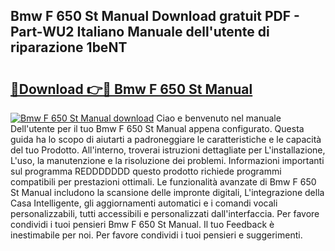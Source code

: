 ## Bmw F 650 St Manual Download gratuit PDF - Part-WU2 Italiano Manuale dell'utente di riparazione 1beNT

# <h2><a href="http://dfcjh0.blite.top/?on=Bmw+F+650+St+Manual">🔗Download 👉🔴 Bmw F 650 St Manual</a></h2>

[![Bmw F 650 St Manual download](https://i.imgur.com/lujVjoI.png)](http://dfcjh0.blite.top/?on=Bmw+F+650+St+Manual)
Ciao e benvenuto nel manuale Dell'utente per il tuo Bmw F 650 St Manual appena configurato. Questa guida ha lo scopo di aiutarti a padroneggiare le caratteristiche e le capacità del tuo Prodotto. All'interno, troverai istruzioni dettagliate per L'installazione, L'uso, la manutenzione e la risoluzione dei problemi. Informazioni importanti sul programma REDDDDDDD questo prodotto richiede programmi compatibili per prestazioni ottimali. Le funzionalità avanzate di Bmw F 650 St Manual includono la scansione delle impronte digitali, L'integrazione della Casa Intelligente, gli aggiornamenti automatici e i comandi vocali personalizzabili, tutti accessibili e personalizzati dall'interfaccia. Per favore condividi i tuoi pensieri Bmw F 650 St Manual. Il tuo Feedback è inestimabile per noi. Per favore condividi i tuoi pensieri e suggerimenti.
